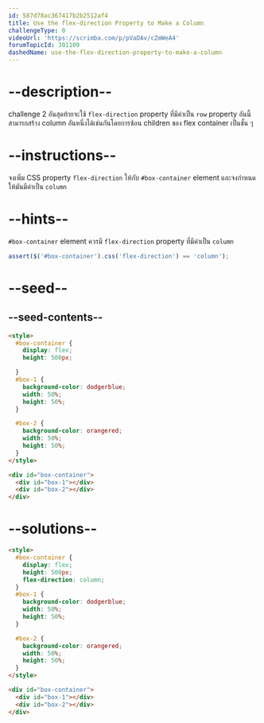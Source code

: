 ```yaml
---
id: 587d78ac367417b2b2512af4
title: Use the flex-direction Property to Make a Column
challengeType: 0
videoUrl: 'https://scrimba.com/p/pVaDAv/cZmWeA4'
forumTopicId: 301109
dashedName: use-the-flex-direction-property-to-make-a-column
---
```


# --description--

challenge 2 อันสุดท้ายจะใช้ `flex-direction` property ที่มีค่าเป็น `row`
property อันนี้สามารถสร้าง column อันหนึ่งได้เช่นกันโดยการซ้อน children ของ flex container เป็นชั้น ๆ 

# --instructions--

จงเพิ่ม CSS property `flex-direction` ให้กับ `#box-container` element
และจงกำหนดให้มันมีค่าเป็น `column`

# --hints--

`#box-container` element ควรมี `flex-direction` property ที่มีค่าเป็น `column`

```js
assert($('#box-container').css('flex-direction') == 'column');
```

# --seed--

## --seed-contents--

```html
<style>
  #box-container {
    display: flex;
    height: 500px;

  }
  #box-1 {
    background-color: dodgerblue;
    width: 50%;
    height: 50%;
  }

  #box-2 {
    background-color: orangered;
    width: 50%;
    height: 50%;
  }
</style>

<div id="box-container">
  <div id="box-1"></div>
  <div id="box-2"></div>
</div>
```

# --solutions--

```html
<style>
  #box-container {
    display: flex;
    height: 500px;
    flex-direction: column;
  }
  #box-1 {
    background-color: dodgerblue;
    width: 50%;
    height: 50%;
  }

  #box-2 {
    background-color: orangered;
    width: 50%;
    height: 50%;
  }
</style>

<div id="box-container">
  <div id="box-1"></div>
  <div id="box-2"></div>
</div>
```
